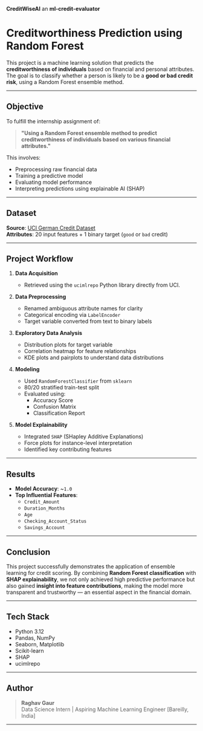 **CreditWiseAI** an **ml-credit-evaluator**

# Creditworthiness Prediction using Random Forest

This project is a machine learning solution that predicts the **creditworthiness of individuals** based on financial and personal attributes. The goal is to classify whether a person is likely to be a **good or bad credit risk**, using a Random Forest ensemble method.

---

## Objective

To fulfill the internship assignment of:
> **"Using a Random Forest ensemble method to predict creditworthiness of individuals based on various financial attributes."**

This involves:
- Preprocessing raw financial data
- Training a predictive model
- Evaluating model performance
- Interpreting predictions using explainable AI (SHAP)

---

## Dataset

**Source**: [UCI German Credit Dataset](https://archive.ics.uci.edu/ml/datasets/statlog+(german+credit+data))  
**Attributes**: 20 input features + 1 binary target (`good` or `bad` credit)

---

## Project Workflow

1. **Data Acquisition**  
   - Retrieved using the `ucimlrepo` Python library directly from UCI.

2. **Data Preprocessing**  
   - Renamed ambiguous attribute names for clarity  
   - Categorical encoding via `LabelEncoder`  
   - Target variable converted from text to binary labels

3. **Exploratory Data Analysis**  
   - Distribution plots for target variable  
   - Correlation heatmap for feature relationships  
   - KDE plots and pairplots to understand data distributions

4. **Modeling**  
   - Used `RandomForestClassifier` from `sklearn`  
   - 80/20 stratified train-test split  
   - Evaluated using:
     - Accuracy Score
     - Confusion Matrix
     - Classification Report

5. **Model Explainability**  
   - Integrated `SHAP` (SHapley Additive Explanations)  
   - Force plots for instance-level interpretation  
   - Identified key contributing features

---

## Results

- **Model Accuracy**: ~`1.0`
- **Top Influential Features**:
  - `Credit_Amount`
  - `Duration_Months`
  - `Age`
  - `Checking_Account_Status`
  - `Savings_Account`

---

## Conclusion

This project successfully demonstrates the application of ensemble learning for credit scoring. By combining **Random Forest classification** with **SHAP explainability**, we not only achieved high predictive performance but also gained **insight into feature contributions**, making the model more transparent and trustworthy — an essential aspect in the financial domain.

---

## Tech Stack

- Python 3.12
- Pandas, NumPy
- Seaborn, Matplotlib
- Scikit-learn
- SHAP
- ucimlrepo

---

## Author

> **Raghav Gaur**  
> Data Science Intern | Aspiring Machine Learning Engineer 
> [Bareilly, India]  

---

